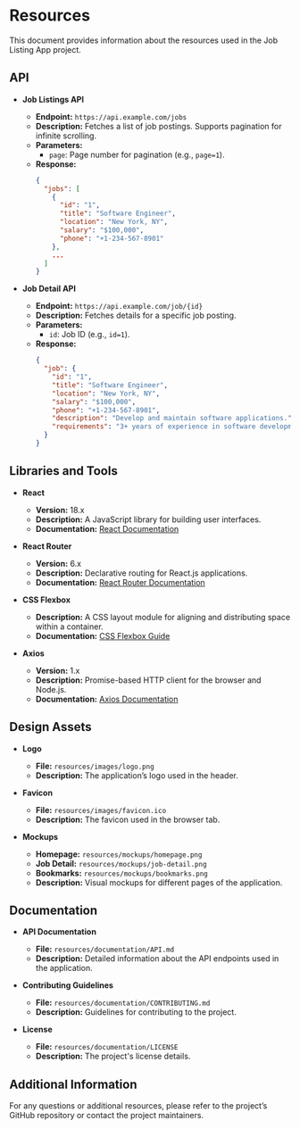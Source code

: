 # Resources

This document provides information about the resources used in the Job Listing App project.

## API

- **Job Listings API**
  - **Endpoint:** `https://api.example.com/jobs`
  - **Description:** Fetches a list of job postings. Supports pagination for infinite scrolling.
  - **Parameters:**
    - `page`: Page number for pagination (e.g., `page=1`).
  - **Response:**
    ```json
    {
      "jobs": [
        {
          "id": "1",
          "title": "Software Engineer",
          "location": "New York, NY",
          "salary": "$100,000",
          "phone": "+1-234-567-8901"
        },
        ...
      ]
    }
    ```

- **Job Detail API**
  - **Endpoint:** `https://api.example.com/job/{id}`
  - **Description:** Fetches details for a specific job posting.
  - **Parameters:**
    - `id`: Job ID (e.g., `id=1`).
  - **Response:**
    ```json
    {
      "job": {
        "id": "1",
        "title": "Software Engineer",
        "location": "New York, NY",
        "salary": "$100,000",
        "phone": "+1-234-567-8901",
        "description": "Develop and maintain software applications.",
        "requirements": "3+ years of experience in software development."
      }
    }
    ```

## Libraries and Tools

- **React**
  - **Version:** 18.x
  - **Description:** A JavaScript library for building user interfaces.
  - **Documentation:** [React Documentation](https://reactjs.org/docs/getting-started.html)

- **React Router**
  - **Version:** 6.x
  - **Description:** Declarative routing for React.js applications.
  - **Documentation:** [React Router Documentation](https://reactrouter.com/)

- **CSS Flexbox**
  - **Description:** A CSS layout module for aligning and distributing space within a container.
  - **Documentation:** [CSS Flexbox Guide](https://css-tricks.com/snippets/css/a-guide-to-flexbox/)

- **Axios**
  - **Version:** 1.x
  - **Description:** Promise-based HTTP client for the browser and Node.js.
  - **Documentation:** [Axios Documentation](https://axios-http.com/docs/intro)

## Design Assets

- **Logo**
  - **File:** `resources/images/logo.png`
  - **Description:** The application’s logo used in the header.

- **Favicon**
  - **File:** `resources/images/favicon.ico`
  - **Description:** The favicon used in the browser tab.

- **Mockups**
  - **Homepage:** `resources/mockups/homepage.png`
  - **Job Detail:** `resources/mockups/job-detail.png`
  - **Bookmarks:** `resources/mockups/bookmarks.png`
  - **Description:** Visual mockups for different pages of the application.

## Documentation

- **API Documentation**
  - **File:** `resources/documentation/API.md`
  - **Description:** Detailed information about the API endpoints used in the application.

- **Contributing Guidelines**
  - **File:** `resources/documentation/CONTRIBUTING.md`
  - **Description:** Guidelines for contributing to the project.

- **License**
  - **File:** `resources/documentation/LICENSE`
  - **Description:** The project's license details.

## Additional Information

For any questions or additional resources, please refer to the project’s GitHub repository or contact the project maintainers.
